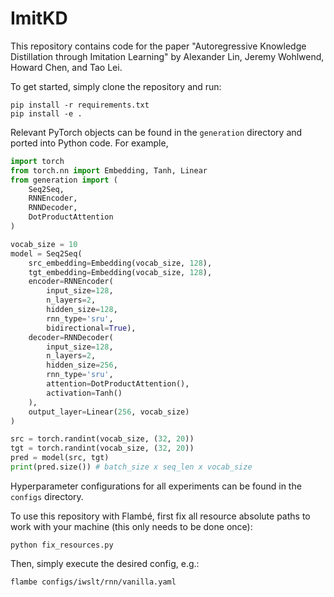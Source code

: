 # ImitKD

This repository contains code for the paper "Autoregressive Knowledge Distillation through Imitation Learning" by Alexander Lin, Jeremy Wohlwend, Howard Chen, and Tao Lei.

To get started, simply clone the repository and run: 
```
pip install -r requirements.txt
pip install -e .
```

Relevant PyTorch objects can be found in the `generation` directory and ported into Python code.  For example, 
```python
import torch
from torch.nn import Embedding, Tanh, Linear
from generation import (
	Seq2Seq, 
	RNNEncoder, 
	RNNDecoder, 
	DotProductAttention
)

vocab_size = 10
model = Seq2Seq(
	src_embedding=Embedding(vocab_size, 128),
	tgt_embedding=Embedding(vocab_size, 128),
	encoder=RNNEncoder(
		input_size=128,
		n_layers=2,
		hidden_size=128,
		rnn_type='sru',
		bidirectional=True),
	decoder=RNNDecoder(
		input_size=128,
		n_layers=2,
		hidden_size=256,
		rnn_type='sru',
		attention=DotProductAttention(),
		activation=Tanh()
	),
	output_layer=Linear(256, vocab_size)
)

src = torch.randint(vocab_size, (32, 20))
tgt = torch.randint(vocab_size, (32, 20))
pred = model(src, tgt)
print(pred.size()) # batch_size x seq_len x vocab_size
```

Hyperparameter configurations for all experiments can be found in the `configs` directory.  

To use this repository with Flambé, first fix all resource absolute 
paths to work with your machine (this only needs to be done once):
```
python fix_resources.py
```

Then, simply execute the desired config, e.g.:
```
flambe configs/iwslt/rnn/vanilla.yaml
```
